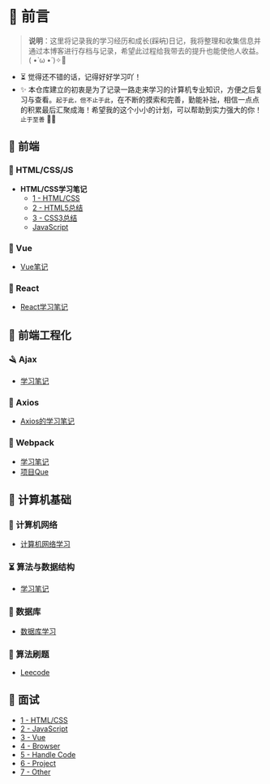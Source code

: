 # 🎨 前言

> <b>说明</b>：这里将记录我的学习经历和成长(~~踩坑~~)日记，我将整理和收集信息并通过本博客进行存档与记录，希望此过程给我带去的提升也能使他人收益。( •̀ ω •́ )✧🔑

* ⏳  觉得还不错的话，记得好好学习吖！
* ✨ 本仓库建立的初衷是为了记录一路走来学习的计算机专业知识，方便之后复习与查看。`起于此，但不止于此`，在不断的摸索和完善，勤能补拙，相信一点点的积累最后汇聚成海！希望我的这个小小的计划，可以帮助到实力强大的你！`止于至善`  🧡🧡

## 🍵 前端

### 📌 HTML/CSS/JS

* **HTML/CSS学习笔记**
  * [1 - HTML/CSS](HTML/)
  * [2 - HTML5总结](HTML/)
  * [3 - CSS3总结](HTML/Css3.md)
  * [JavaScript](JavaScript/)

### 🐍 Vue

* [Vue笔记](Vue/)

### 🥭 React

* [React学习笔记](React/README.md)

## 🧩 前端工程化

### 🪒 Ajax

* [学习笔记](Ajax/%20README.md)

### 🐌 Axios

* [Axios的学习笔记](Axios/%20README.md)

### 🍵 Webpack

* [学习笔记](Webpack/Webpack基础学习.md)
* [项目Que](Webpack/Webpack项目issue.md)

## 🚀 计算机基础

### 🥑 计算机网络

* [计算机网络学习](Computer/计算机网络/计网知识点.md)

### ⏳ 算法与数据结构

* [学习笔记](Computer/数据结构与算法/数据结构与算法学习.md)

### 📜 数据库

* [数据库学习](Computer/数据库/数据库学习.md)

### 🐋 算法刷题

* [Leecode](Leecode/leecode刷题.md)

## 📝 面试

* [1 - HTML/CSS](HTML/Html5学习.md)
* [2 - JavaScript](JavaScript/JavaScript查漏补缺.md)
* [3 - Vue](Vue/Vue查漏补缺.md)
* [4 - Browser](Work/Browser/浏览器.md)
* [5 - Handle Code](Work/HandleCode/手写代码.md)
* [6 - Project](Work/Project/项目.md)
* [7 - Other](OtherR/)
